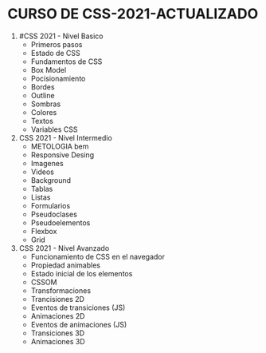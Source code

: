 <h1>CURSO DE CSS-2021-ACTUALIZADO</h1>
 <ol>
   <li>#CSS 2021 - Nivel Basico
      <ul>
         <li>Primeros pasos</li>
         <li>Estado de CSS</li>
         <li>Fundamentos de CSS</li>
         <li>Box Model</li>
         <li>Pocisionamiento</li>
         <li>Bordes</li>
         <li>Outline</li>
         <li>Sombras</li>
         <li>Colores</li>
         <li>Textos</li>
         <li>Variables CSS</li>
      </ul>
   </li>
   <li>CSS 2021 - Nivel Intermedio
   <ul>
      <li>METOLOGIA bem</li>
      <li>Responsive Desing</li>
      <li>Imagenes</li>
      <li>Videos</li>
      <li>Background</li>
      <li>Tablas</li>
      <li>Listas</li>
      <li>Formularios</li>
      <li>Pseudoclases</li>
      <li>Pseudoelementos</li>
      <li>Flexbox</li>
      <li>Grid</li>
      </ul>
   </li>
   <li>CSS 2021 - Nivel Avanzado
   <ul>
      <li>Funcionamiento de CSS en el navegador</li>
      <li>Propiedad animables</li>
      <li>Estado inicial de los elementos</li>
      <li>CSSOM</li>
      <li>Transformaciones</li>
      <li>Trancisiones 2D</li>
      <li>Eventos de transiciones (JS)</li>
      <li>Animaciones 2D</li>
      <li>Eventos de animaciones (JS)</li>
      <li>Transiciones 3D</li>
      <li>Animaciones 3D</li>
      </ul>
   </li>
   </ol>
